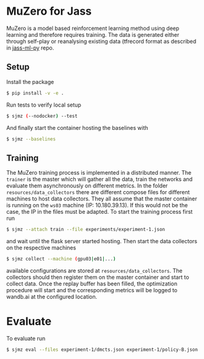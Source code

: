 # MuZero for Jass
MuZero is a model based reinforcement learning method using deep learning and therefore requires training.
The data is generated either through self-play or reanalysing existing data (tfrecord format as described in [jass-ml-py](https://github.com/thomas-koller/jass-ml-py/tree/master/jass/features) repo.

## Setup
Install the package

```bash
$ pip install -v -e .
```

Run tests to verify local setup

```bash
$ sjmz (--nodocker) --test
```

And finally start the container hosting the baselines with

```bash
$ sjmz --baselines
```

## Training
The MuZero training process is implemented in a distributed manner.
The `trainer` is the master which will gather all the data, train the networks
and evaluate them asynchronously on different metrics.
In the folder `resources/data_collectors` there are different compose files for different machines to host data collectors.
They all assume that the master container is running on the `ws03` machine (IP: 10.180.39.13).
If this would not be the case, the IP in the files must be adapted.
To start the training process first run 

```bash
$ sjmz --attach train --file experiments/experiment-1.json
```

and wait until the flask server started hosting. Then start the data collectors on the respective machines


```bash
$ sjmz collect --machine (gpu03|e01|...)
```

available configurations are stored at `resources/data_collectors`. The collectors should then register them on the master container and start to collect data.
Once the replay buffer has been filled, the optimization procedure will start and the corresponding metrics will
be logged to wandb.ai at the configured location.


# Evaluate
To evaluate run
```bash
$ sjmz eval --files experiment-1/dmcts.json experiment-1/policy-B.json
```

